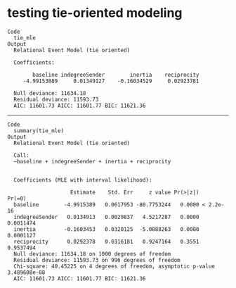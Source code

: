 # testing tie-oriented modeling

    Code
      tie_mle
    Output
      Relational Event Model (tie oriented) 
      
      Coefficients:
      
            baseline indegreeSender        inertia    reciprocity 
         -4.99153889     0.01349127    -0.16034529     0.02923781 
      
      Null deviance: 11634.18 
      Residual deviance: 11593.73 
      AIC: 11601.73 AICC: 11601.77 BIC: 11621.36 
      

---

    Code
      summary(tie_mle)
    Output
      Relational Event Model (tie oriented) 
      
      Call:
      ~baseline + indegreeSender + inertia + reciprocity
      
      
      Coefficients (MLE with interval likelihood):
      
                        Estimate    Std. Err     z value Pr(>|z|)    Pr(=0)
      baseline        -4.9915389   0.0617953 -80.7753244   0.0000 < 2.2e-16
      indegreeSender   0.0134913   0.0029837   4.5217287   0.0000 0.0011474
      inertia         -0.1603453   0.0320125  -5.0088263   0.0000 0.0001127
      reciprocity      0.0292378   0.0316181   0.9247164   0.3551 0.9537494
      Null deviance: 11634.18 on 1000 degrees of freedom
      Residual deviance: 11593.73 on 996 degrees of freedom
      Chi-square: 40.45225 on 4 degrees of freedom, asymptotic p-value 3.489608e-08 
      AIC: 11601.73 AICC: 11601.77 BIC: 11621.36 


